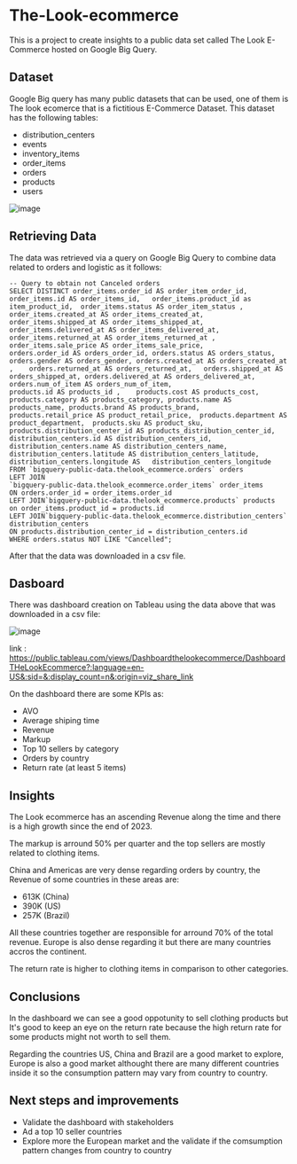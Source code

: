 # The-Look-ecommerce

This is a project to create insights to a public data set called The Look E-Commerce hosted on Google Big Query.

## Dataset
Google Big query has many public datasets that can be used, one of them is The look ecomerce that is a fictitious E-Commerce Dataset.
This dataset has the following tables:
- distribution_centers
- events
- inventory_items
- order_items
- orders
- products
- users
  
![image](https://github.com/stephaniaslis/The-Look-ecommerce/assets/82055743/df4f5e77-3976-4f67-842b-af5bb8a5c116)

## Retrieving Data
The data was retrieved via a query on Google Big Query to combine data related to orders and logistic as it follows:

```
-- Query to obtain not Canceled orders
SELECT DISTINCT order_items.order_id AS order_item_order_id,	order_items.id AS order_items_id,	order_items.product_id as item_product_id,	order_items.status AS order_item_status ,	order_items.created_at AS order_items_created_at,	order_items.shipped_at AS order_items_shipped_at,	order_items.delivered_at AS order_items_delivered_at,	order_items.returned_at AS order_items_returned_at ,	order_items.sale_price AS order_items_sale_price,
orders.order_id AS orders_order_id,	orders.status AS orders_status,	orders.gender AS orders_gender,	orders.created_at AS orders_created_at ,	orders.returned_at AS orders_returned_at,	orders.shipped_at AS orders_shipped_at,	orders.delivered_at AS orders_delivered_at,	orders.num_of_item AS orders_num_of_item,	
products.id AS products_id ,	products.cost AS products_cost,	products.category AS products_category,	products.name AS products_name,	products.brand AS products_brand,	products.retail_price AS product_retail_price,	products.department AS product_department,	products.sku AS product_sku,	products.distribution_center_id AS products_distribution_center_id,
distribution_centers.id AS distribution_centers_id,	distribution_centers.name AS distribution_centers_name,	distribution_centers.latitude AS distribution_centers_latitude,	distribution_centers.longitude AS	distribution_centers_longitude
FROM `bigquery-public-data.thelook_ecommerce.orders` orders
LEFT JOIN
`bigquery-public-data.thelook_ecommerce.order_items` order_items
ON orders.order_id = order_items.order_id
LEFT JOIN`bigquery-public-data.thelook_ecommerce.products` products
on order_items.product_id = products.id
LEFT JOIN`bigquery-public-data.thelook_ecommerce.distribution_centers` distribution_centers
ON products.distribution_center_id = distribution_centers.id
WHERE orders.status NOT LIKE "Cancelled";
```

After that the data was downloaded in a csv file.

## Dasboard
There was dashboard creation on Tableau using the data above that was downloaded in a csv file:

![image](https://github.com/stephaniaslis/The-Look-ecommerce/assets/82055743/f358dfdd-7199-48f0-acb5-0c86f5f78a03)

link : https://public.tableau.com/views/Dashboardthelookecommerce/DashboardTHeLookEcommerce?:language=en-US&:sid=&:display_count=n&:origin=viz_share_link

On the dashboard there are some KPIs as:
- AVO
- Average shiping time
- Revenue
- Markup
- Top 10 sellers by category
- Orders by country
- Return rate (at least 5 items)

## Insights
The  Look ecommerce has an ascending Revenue along the time and there is a high growth since the end of 2023.

The markup is arround 50% per quarter and the top sellers are mostly related to clothing items.

China and Americas are very dense regarding orders by country, the Revenue of some countries in these areas are:
- 613K (China)
- 390K (US)
- 257K (Brazil)

All these countries together are responsible for arround 70% of the total revenue. Europe is also dense regarding it but there are many countries accros the continent.

The return rate is higher to clothing items in comparison to other categories.

## Conclusions
In the dashboard we can see a good oppotunity to sell clothing products but It's good to keep an eye on the return rate because the high return rate for some products might not worth to sell them.

Regarding the countries US, China and Brazil are a good market to explore, Europe is also a good market althought there are many different countries inside it so the consumption pattern may vary from country to country. 

## Next steps and improvements
- Validate the dashboard with stakeholders
- Ad a top 10 seller countries
- Explore more the European market and the validate if the comsumption pattern changes from country to country 
